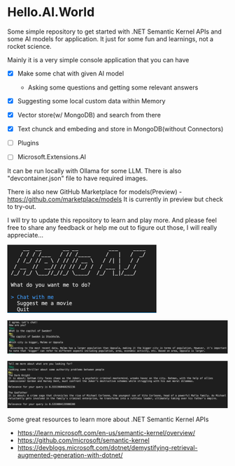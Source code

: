 # Hello.AI.World

Some simple repository to get started with .NET Semantic Kernel APIs and some AI models for application. It just for some fun and learnings, not a rocket science.

Mainly it is a very simple console application that you can have

- [x] Make some chat with given AI model
     - Asking some questions and getting some relevant answers
- [x] Suggesting some local custom data within Memory
- [x] Vector store(w/ MongoDB) and search from there
- [x] Text chunck and embeding and store in MongoDB(without Connectors)
- [ ] Plugins
- [ ] Microsoft.Extensions.AI


It can be run locally with Ollama for some LLM. There is also "devcontainer.json" file to have required images.

There is also new GitHub Marketplace for models(Preview) - https://github.com/marketplace/models It is currently in preview but check to try-out.

I will try to update this repository to learn and play more. And please feel free to share any feedback or help me out to figure out those, I will really appreciate...


![What](/img01.png)

![What](/img02.png)

![What](/img03.png)

Some great resources to learn more about .NET Semantic Kernel APIs

- https://learn.microsoft.com/en-us/semantic-kernel/overview/
- https://github.com/microsoft/semantic-kernel
- https://devblogs.microsoft.com/dotnet/demystifying-retrieval-augmented-generation-with-dotnet/